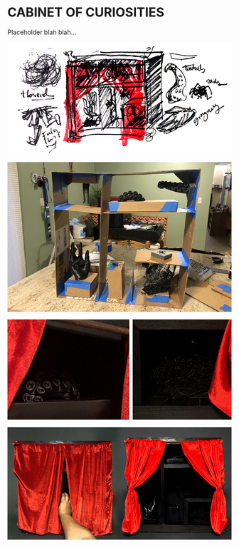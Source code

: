 # CABINET OF CURIOSITIES

Placeholder blah blah... 

![s](https://github.com/artdelolo/CIM595-795-Installations/blob/master/HW/Cabinet%20of%20Curiosities/cabinet-3.jpg)

![s](https://github.com/artdelolo/CIM595-795-Installations/blob/master/HW/Cabinet%20of%20Curiosities/cabinet-4.jpg)

 ![s](https://github.com/artdelolo/CIM595-795-Installations/blob/master/HW/Cabinet%20of%20Curiosities/cabinet-2.jpg)

![s](https://github.com/artdelolo/CIM595-795-Installations/blob/master/HW/Cabinet%20of%20Curiosities/cabinet-1.jpg)
